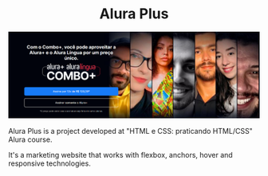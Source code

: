<h1 align="center"> Alura Plus </h1>
<img src='./Captura.png'>
<p> Alura Plus is a project developed at "HTML e CSS: praticando HTML/CSS" Alura course.</p>
<p>It's a marketing website that works with flexbox, anchors, hover and responsive technologies.</p>
